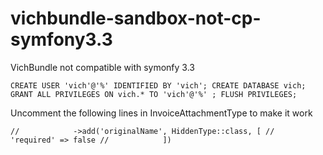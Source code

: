 # vichbundle-sandbox-not-cp-symfony3.3
VichBundle not compatible with symonfy 3.3 

`
CREATE USER 'vich'@'%' IDENTIFIED BY 'vich';
CREATE DATABASE vich;
GRANT ALL PRIVILEGES ON vich.* TO 'vich'@'%' ;
FLUSH PRIVILEGES;
`

Uncomment the following lines in InvoiceAttachmentType to make it work

`
//            ->add('originalName', HiddenType::class, [
//                'required' => false
//            ])
`